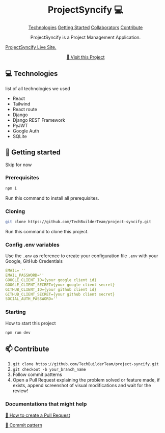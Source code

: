                      
<h1 align="center" style="font-weight: bold;">ProjectSyncify 💻</h1>

<p align="center">
<a href="#tech">Technologies</a>
<a href="#started">Getting Started</a>
<a href="#colab">Collaborators</a>
<a href="#contribute">Contribute</a> 
</p>


<p align="center">ProjectSyncify is a Project Management Application.</p>
<a href="https://project-syncify.netlify.app" align="center">ProjectSyncify Live Site.</a>


<p align="center">
<a href="https://github.com/TechBuilderTeam/Project-Syncify.git">📱 Visit this Project</a>
</p>
 
<h2 id="technologies">💻 Technologies</h2>

list of all technologies we used
- React
- Tailwind
- React route
- Django
- Django REST Framework
- PyJWT
- Google Auth
- SQLite
 
<h2 id="started">🚀 Getting started</h2>

Skip for now
 
<h3>Prerequisites</h3>

```bash
npm i
```

Run this command to install all prerequisites.


 
<h3>Cloning</h3>


```bash
git clone https://github.com/TechBuilderTeam/project-syncify.git
```

Run this command to clone this project.
 
<h3>Config .env variables</h2>

Use the `.env` as reference to create your configuration file `.env` with your 
Google, GitHub Credentials

```yaml
EMAIL= ''
EMAIL_PASSWORD='' 
GOOGLE_CLIENT_ID={your google client id}
GOOGLE_CLIENT_SECRET={your google client secret}
GITHUB_CLIENT_ID={your github client id}
GITHUB_CLIENT_SECRET={your github client secret}
SOCIAL_AUTH_PASSWORD=''
```
 
<h3>Starting</h3>

How to start this project

```bash
npm run dev
```
 

<!--<h3 id="post-auth-detail">POST /authenticate</h3>-->

<!--**REQUEST**-->
<!--```json-->
<!--{-->
<!--  "username": "fernandakipper",-->
<!--  "password": "4444444"-->
<!--}-->
<!--```-->

<!--**RESPONSE**-->
<!--```json-->
<!--{-->
<!--  "token": "OwoMRHsaQwyAgVoc3OXmL1JhMVUYXGGBbCTK0GBgiYitwQwjf0gVoBmkbuyy0pSi"-->
<!--}-->
<!--```-->
 
<!-- <h2 id="colab">🤝 Collaborators</h2>

<p>Special thank you for all people that contributed for this project.</p>
<table>
<tr>

<td align="center">
<a href="https://github.com/najmulislamnajim">
<img src="https://i.pinimg.com/736x/90/e7/37/90e7370bc6c22359dc07c5f8b057a5ce.jpg" width="100px;" alt="Najmul Islam Profile Picture"/><br>
<sub>
<b>Najmul Islam</b>
</sub>
</a>
</td>

<td align="center">
<a href="https://github.com/Sifathislam">
<img src="https://avatars.githubusercontent.com/u/105329974?v=4" width="100px;" alt="sifat isalm Profile Picture"/><br>
<sub>
<b>Sifat Islam</b>
</sub>
</a>
</td>



</tr>
</table> -->
 
<h2 id="contribute">📫 Contribute</h2>



1. `git clone https://github.com/TechBuilderTeam/project-syncify.git`
2. `git checkout -b your_branch_name`
3. Follow commit patterns
4. Open a Pull Request explaining the problem solved or feature made, if exists, append screenshot of visual modifications and wait for the review!
 
<h3>Documentations that might help</h3>

[📝 How to create a Pull Request](#)

[💾 Commit pattern](#)
